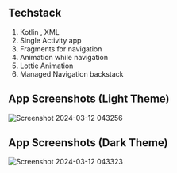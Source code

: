 ## Techstack 
 1. Kotlin , XML
 2. Single Activity app
 3. Fragments for navigation
 4. Animation while navigation
 5. Lottie Animation
 6. Managed Navigation backstack
## App Screenshots (Light Theme)
![Screenshot 2024-03-12 043256](https://github.com/Viraj76/Task_1/assets/98775599/313a389e-9de8-42d5-99a3-1c8aff5fa5c2)
## App Screenshots (Dark Theme)
![Screenshot 2024-03-12 043323](https://github.com/Viraj76/Task_1/assets/98775599/bfea9bc7-ad64-4df9-85f6-5b2418ab09df)

    
